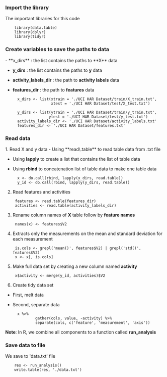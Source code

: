 <h3>Import the library</h3>
The important libraries for this code

        library(data.table)
        library(dplyr)
        library(tidyr)
<h3>Create variables to save the paths to data</h3>
- **x_dirs** : the list contains the paths to **X** data

- **y_dirs** : the list contains the paths to **y** data

- **activity_labels_dir** : the path to **activity labels** data

- **features_dir** : the path to **features** data


        x_dirs <- list(xtrain = './UCI HAR Dataset/train/X_train.txt',
                       xtest = './UCI HAR Dataset/test/X_test.txt')
        
        y_dirs <- list(ytrain = './UCI HAR Dataset/train/y_train.txt',
                      ytest = './UCI HAR Dataset/test/y_test.txt')
        activity_labels_dir <- './UCI HAR Dataset/activity_labels.txt'
        features_dir <- './UCI HAR Dataset/features.txt'

<h3>Read data</h3>
1. Read X and y data
- Using **read\.table** to read table data from .txt file

- Using **lapply** to create a list that contains the list of table data

- Using **rbind** to concatenation list of table data to make one table data

        x <- do.call(rbind, lapply(x_dirs, read.table))
        y_id <- do.call(rbind, lapply(y_dirs, read.table))
        
2. Read features and activities

        features <- read.table(features_dir)
        activities <- read.table(activity_labels_dir)
        
3. Rename column names of **X** table follow by **feature names**

        names(x) <- features$V2
        
4. Extracts only the measurements on the mean and standard deviation for each measurement
        
        is.cols <- grepl('mean()', features$V2) | grepl('std()', features$V2)
        x <- x[, is.cols]
        
5. Make full data set by creating a new column named **activity**
        
        x$activity <- merge(y_id, activities)$V2
        
6. Create tidy data set
- First, melt data
- Second, separate data

        x %>%
                gather(cols, value, -activity) %>%
                separate(cols, c('feature', 'measurement', 'axis'))
                
**Note**: In R, we combine all components to a function called **run_analysis**
        
<h3> Save data to file </h3>
We save to 'data.txt' file

        res <- run_analysis()
        write.table(res, './data.txt')
